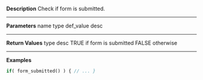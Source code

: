 **Description**
Check if form is submitted.

--------
**Parameters**
name	type	def_value	desc


--------
**Return Values**
type	desc
TRUE	if form is submitted
FALSE	otherwise

--------
**Examples**

```php
if( form_submitted() ) { // ... }
```